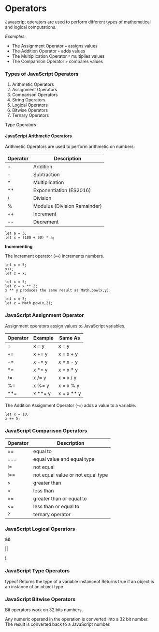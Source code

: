 # Operators

Javascript operators are used to perform different types of mathematical and logical computations.

*Examples:*

- The Assignment Operator `=` assigns values
- The Addition Operator `+` adds values
- The Multiplication Operator `*` multiplies values
- The Comparison Operator `>` compares values


### Types of JavaScript Operators

1. Arithmetic Operators
2. Assignment Operators
3. Comparison Operators
4. String Operators
5. Logical Operators
6. Bitwise Operators
7. Ternary Operators

Type Operators


#### JavaScript Arithmetic Operators

Arithmetic Operators are used to perform arithmetic on numbers:

|Operator	|Description|
|---|---|
|+	|Addition|
|-	|Subtraction|
|*	|Multiplication|
|**	|Exponentiation (ES2016)|
|/	|Division|
|%	|Modulus (Division Remainder)|
|++	|Increment|
|--	|Decrement|


```
let a = 3;
let x = (100 + 50) * a;
```

**Incrementing**

The increment operator (`++`) increments numbers.

```
let x = 5;
x++;
let z = x;
```

```
let x = 5;
let z = x ** 2;
x ** y produces the same result as Math.pow(x,y):
```

```
let x = 5;
let z = Math.pow(x,2);

```

### JavaScript Assignment Operator

Assignment operators assign values to JavaScript variables.

|Operator	|Example	|Same As|
|---|---|---|
|=	|x = y	|x = y|
|+=	|x += y	|x = x + y|
|-=	|x -= y	|x = x - y|
|*=	|x *= y	|x = x * y|
|/=	|x /= y	|x = x / y|
|%=	|x %= y	|x = x % y|
|**=|	x **= y	|x = x ** y|


The Addition Assignment Operator (`+=`) adds a value to a variable.

```
let x = 10;
x += 5;
```


### JavaScript Comparison Operators

|Operator	|Description|
|---|---|
|==	|equal to|
|===	|equal value and equal type|
|!=	|not equal|
|!==	|not equal value or not equal type|
|>	|greater than|
|<	|less than|
|>=	|greater than or equal to|
|<=	|less than or equal to|
|?	|ternary operator|


### JavaScript Logical Operators

&&

||

!


### JavaScript Type Operators		

typeof	Returns the type of a variable
instanceof	Returns true if an object is an instance of an object type


### JavaScript Bitwise Operators

Bit operators work on 32 bits numbers.

Any numeric operand in the operation is converted into a 32 bit number. The result is converted back to a JavaScript number.


